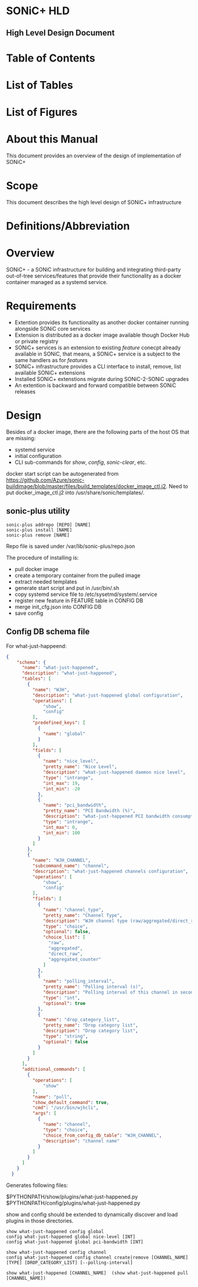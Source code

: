 # SONiC+ HLD

## High Level Design Document

# Table of Contents

# List of Tables

# List of Figures

# About this Manual

This document provides an overview of the design of implementation of SONiC+

# Scope

This document describes the high level design of SONiC+ infrastructure

# Definitions/Abbreviation

# Overview

SONiC+ - a SONiC infrastructure for building and integrating third-party out-of-tree services/features that provide their functionality as a docker container managed as a systemd service.

# Requirements

- Extention provides its functionality as another docker container running alongside SONiC core services
- Extension is distributed as a docker image available though Docker Hub or private registry
- SONiC+ services is an extension to existing *feature* conecpt already available in SONiC, that means, a SONiC+ service is a subject to the same handlers as for *feature*s
- SONiC+ infrastructure provides a CLI interface to install, remove, list available SONiC+ extensions
- Installed SONiC+ extenstions migrate during SONiC-2-SONiC upgrades
- An extention is backward and forward compatible between SONiC releases

# Design

Besides of a docker image, there are the following parts of the host OS that are missing:

- systemd service
- initial configuration
- CLI sub-commands for *show*, *config*, *sonic-clear*, etc.

docker start script can be autogenerated from https://github.com/Azure/sonic-buildimage/blob/master/files/build_templates/docker_image_ctl.j2. Need to put docker_image_ctl.j2 into /usr/share/sonic/templates/.

## sonic-plus utility

```
sonic-plus addrepo [REPO] [NAME]
sonic-plus install [NAME]
sonic-plus remove [NAME]
```

Repo file is saved under /var/lib/sonic-plus/repo.json

The procedure of installing is:
- pull docker image 
- create a temporary container from the pulled image
- extract needed templates
- generate start script and put in /usr/bin/<feature>.sh
- copy systemd service file to /etc/sysetmd/system/<feature>.service
- register new feature in FEATURE table in CONFIG DB
- merge init_cfg.json into CONFIG DB
- save config

## Config DB schema file

For what-just-happeend:

```json
{
    "schema": {
      "name": "what-just-happened",
      "description": "what-just-happened",
      "tables": [
        {
          "name": "WJH",
          "description": "what-just-happened global configuration",
          "operations": [
              "show",
              "config"
          ],
          "predefined_keys": [
            {
              "name": "global"
            }
          ],
          "fields": [
            {
              "name": "nice_level",
              "pretty_name": "Nice Level",
              "description": "what-just-happened daemon nice level",
              "type": "intrange",
              "int_max": 19,
              "int_min": -20
            },
            {
              "name": "pci_bandwidth",
              "pretty_name": "PCI Bandwidth (%)",
              "description": "what-just-happened PCI bandwidth consumption threasold",
              "type": "intrange",
              "int_max": 0,
              "int_min": 100
            }
          ]
        },
        {
          "name": "WJH_CHANNEL",
          "subcommand_name": "channel",
          "description": "what-just-happened channels configuration",
          "operations": [
              "show",
              "config"
          ],
          "fields": [
            {
              "name": "channel_type",
              "pretty_name": "Channel Type",
              "description": "WJH channel type (raw/aggregated/direct_raw/aggregated_counter)",
              "type": "choice",
              "optional": false,
              "choice_list": [
                "raw",
                "aggregated",
                "direct_raw",
                "aggregated_counter"
              ]
            },
            {
              "name": "polling_interval",
              "pretty_name": "Polling interval (s)",
              "description": "Polling interval of this channel in seconds",
              "type": "int",
              "optional": true
            },
            {
              "name": "drop_category_list",
              "pretty_name": "Drop category list",
              "description": "Drop category list",
              "type": "string",
              "optional": false
            }
          ]
        }
      ],
      "additional_commands": [
        {
          "operations": [
              "show"
          ],
          "name": "pull",
          "show_default_command": true,
          "cmd": "/usr/bin/wjhcli",
          "args": [
            {
              "name": "channel",
              "type": "choice",
              "choice_from_config_db_table": "WJH_CHANNEL", 
              "description": "channel name"
            }
          ]
        }
      ]
    }
  }
```

Generates following files:

$PYTHONPATH/show/plugins/what-just-happened.py
$PYTHONPATH/config/plugins/what-just-happened.py

show and config should be extended to dynamically discover and load plugins in those directories.

```
show what-just-happened config global
config what-just-happened global nice-level [INT]
config what-just-happened global pci-bandwidth [INT]

show what-just-happened config channel
config what-just-happened config channel create|remove [CHANNEL_NAME] [TYPE] [DROP_CATEGORY_LIST] [--polling-interval]

show what-just-happened [CHANNEL_NAME]  (show what-just-happened pull [CHANNEL_NAME])
```

